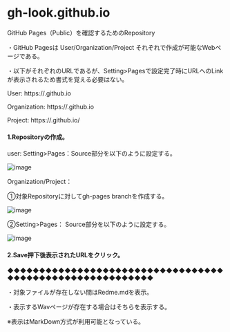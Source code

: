 # gh-look.github.io
GitHub Pages（Public）を確認するためのRepository

・GitHub Pagesは User/Organization/Project それぞれで作成が可能なWebページである。

・以下がそれぞれのURLであるが、Setting>Pagesで設定完了時にURLへのLinkが表示されるため書式を覚える必要はない。

User: https://<usename>.github.io

Organization: https://<Organization>.github.io

Project: https://<username>.github.io/<repository>

#### 1.Repositoryの作成。

user: Setting>Pages：Source部分を以下のように設定する。

![image](https://user-images.githubusercontent.com/85093305/130390293-dbaa0d20-945d-4135-b844-7d960b511906.png)

Organization/Project： 

①対象Repositoryに対してgh-pages branchを作成する。

![image](https://user-images.githubusercontent.com/85093305/130390876-5c0d61c1-5e1f-4b4a-9112-7e9ba548cd89.png)

②Setting>Pages： Source部分を以下のように設定する。

![image](https://user-images.githubusercontent.com/85093305/130391022-20dd66c8-c7df-4386-b07c-56005e1a6673.png)

#### 2.Save押下後表示されたURLをクリック。

◆◆◆◆◆◆◆◆◆◆◆◆◆◆◆◆◆◆◆◆◆◆◆◆◆◆◆◆◆◆◆◆◆◆◆◆◆◆◆◆◆◆◆◆◆◆◆◆◆◆◆◆◆◆◆◆◆

・対象ファイルが存在しない間はRedme.mdを表示。

・表示するWavページが存在する場合はそちらを表示する。

※表示はMarkDown方式が利用可能となっている。
